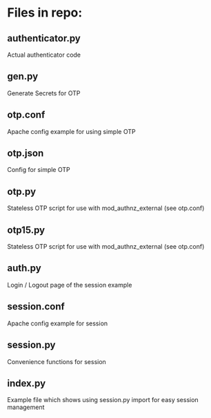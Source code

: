 # Files in repo: 

## authenticator.py
Actual authenticator code

## gen.py
Generate Secrets for OTP

## otp.conf
Apache config example for using simple OTP

## otp.json
Config for simple OTP

## otp.py
Stateless OTP script for use with mod_authnz_external (see otp.conf)

## otp15.py
Stateless OTP script for use with  mod_authnz_external (see otp.conf)

## auth.py
Login / Logout page of the session example

## session.conf 
Apache config example for session

## session.py
Convenience functions for session

## index.py
Example file which shows using session.py import for easy session management
